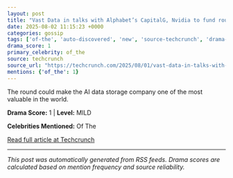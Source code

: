 ```yaml
---
layout: post
title: "Vast Data in talks with Alphabet’s CapitalG, Nvidia to fund round at up to $30B valuation"
date: 2025-08-02 11:15:23 +0000
categories: gossip
tags: ['of-the', 'auto-discovered', 'new', 'source-techcrunch', 'drama-mild']
drama_score: 1
primary_celebrity: of_the
source: techcrunch
source_url: "https://techcrunch.com/2025/08/01/vast-data-in-talks-with-alphabets-capitalg-nvidia-to-fund-round-at-up-to-30b-valuation/"
mentions: {'of_the': 1}
---
```


The round could make the AI data storage company one of the most valuable in the world.

**Drama Score:** 1 | **Level:** MILD

**Celebrities Mentioned:** Of The

[Read full article at Techcrunch](https://techcrunch.com/2025/08/01/vast-data-in-talks-with-alphabets-capitalg-nvidia-to-fund-round-at-up-to-30b-valuation/)

---
*This post was automatically generated from RSS feeds. Drama scores are calculated based on mention frequency and source reliability.*
